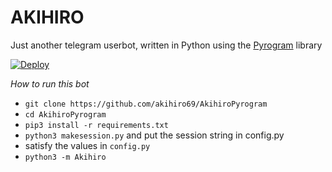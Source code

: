 # AKIHIRO

Just another telegram userbot, written in Python using the [Pyrogram](https://github.com/pyrogram/pyrogram) library

[![Deploy](https://www.herokucdn.com/deploy/button.svg)](https://heroku.com/deploy?template=https://github.com/akihiro69/AkihiroPyrogram)

*How to run this bot*

- `git clone https://github.com/akihiro69/AkihiroPyrogram`
- `cd AkihiroPyrogram`
- `pip3 install -r requirements.txt`
- `python3 makesession.py` and put the session string in config.py
- satisfy the values in `config.py`
- `python3 -m Akihiro`
